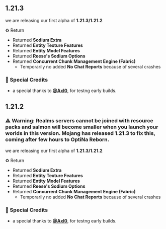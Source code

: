 
## 1.21.3
we are releasing our first alpha of **1.21.3/1.21.2**

♻️ Return
- Returned **Sodium Extra**
- Returned **Entity Texture Features**
- Returned **Entity Model Features**
- Returned **Reese's Sodium Options**
- Returned **Concurrent Chunk Management Engine (Fabric)**
  - Temporarily no added **No Chat Reports** because of several crashes

### 🌸 Special Credits
- a special thanks to **[@AxI0](https://modrinth.com/user/Axl0)**, for testng early builds.

## 1.21.2
### ⚠️ Warning: Realms servers cannot be joined with resource packs and salmon will become smaller when you launch your worlds in this version. Mojang has released 1.21.3 to fix this, coming after few hours to OptiNa Reborn.
we are releasing our first alpha of **1.21.3/1.21.2**

♻️ Return
- Returned **Sodium Extra**
- Returned **Entity Texture Features**
- Returned **Entity Model Features**
- Returned **Reese's Sodium Options**
- Returned **Concurrent Chunk Management Engine (Fabric)**
  - Temporarily no added **No Chat Reports** because of several crashes

### 🌸 Special Credits
- a special thanks to **[@AxI0](https://modrinth.com/user/Axl0)**, for testng early builds.
